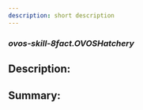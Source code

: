 ```yaml
---
description: short description
---
```


### _ovos-skill-8fact.OVOSHatchery_  
## Description:  
  
  
  
  
## Summary:  
